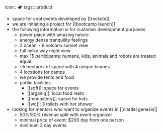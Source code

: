icon:: 🏕
tags:: product

- space for cool events developed by [[rockets]]
- we are initiating a project for [[bootcamp launch]]
- the following information is for customer development purposes
	- power place with amazing nature
	- energy dense tranquility feelings
	- 2 ocean + 8 volcano sunset view
	- full milky way night view
	- max 15 participants: humans, kids, animals and robots are treated equal
	- ~5 hectares of space with 4 unique biomes
	- 4 locations for camps
	- we provide tents and food
	- public facilities
		- [[soft]]: space for events
		- [[organiq]]: local food resto
		- [[monastery]]: space for kids
		- [[wc]]: 3 toilets with hot shower
- looking for mentors who want to organize events in [[citadel genesis]]
	- 50%/50% revenue split with event organizer
	- minimal price of event: $200 day from one person
	- minimum 3 day events